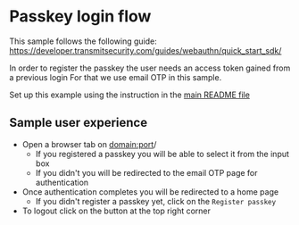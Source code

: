# Passkey login flow

This sample follows the following guide:
https://developer.transmitsecurity.com/guides/webauthn/quick_start_sdk/

In order to register the passkey the user needs an access token gained from a previous login For
that we use email OTP in this sample.

Set up this example using the instruction in the [main README file](../README.md)

## Sample user experience

- Open a browser tab on <domain:port>/
  - If you registered a passkey you will be able to select it from the input box
  - If you didn't you will be redirected to the email OTP page for authentication
- Once authentication completes you will be redirected to a home page
  - If you didn't register a passkey yet, click on the `Register passkey`
- To logout click on the button at the top right corner
